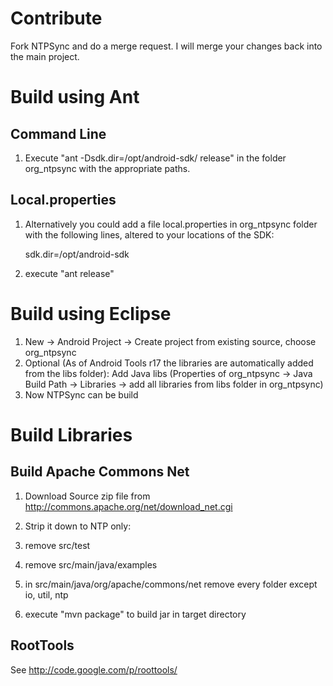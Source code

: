 

# Contribute

Fork NTPSync and do a merge request. I will merge your changes back into the main project.

# Build using Ant

## Command Line

1. Execute "ant -Dsdk.dir=/opt/android-sdk/ release" in the folder org_ntpsync with the appropriate paths. 

## Local.properties

1. Alternatively you could add a file local.properties in org_ntpsync folder with the following lines, altered to your locations of the SDK:

    sdk.dir=/opt/android-sdk

2. execute "ant release"

# Build using Eclipse

1. New -> Android Project -> Create project from existing source, choose org_ntpsync
2. Optional (As of Android Tools r17 the libraries are automatically added from the libs folder): Add Java libs (Properties of org_ntpsync -> Java Build Path -> Libraries -> add all libraries from libs folder in org_ntpsync)
3. Now NTPSync can be build

# Build Libraries

## Build Apache Commons Net

1. Download Source zip file from http://commons.apache.org/net/download_net.cgi

2. Strip it down to NTP only:

  1. remove src/test
  2. remove src/main/java/examples
  3. in src/main/java/org/apache/commons/net remove every folder except io, util, ntp

3. execute "mvn package" to build jar in target directory

## RootTools

See http://code.google.com/p/roottools/